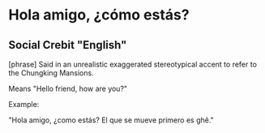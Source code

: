 # Hola amigo, ¿cómo estás?
## Social Crebit "English"

[phrase] Said in an unrealistic exaggerated stereotypical accent to refer to the Chungking Mansions.

Means "Hello friend, how are you?"

Example:

"Hola amigo, ¿como estás? El que se mueve primero es ghê."